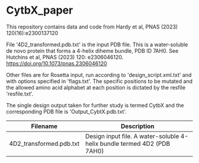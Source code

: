 # CytbX_paper
This repository contains data and code from Hardy et al, PNAS (2023) 120(16):e2300137120

File '4D2_transformed.pdb.txt' is the input PDB file. This is a water-soluble de novo protein that forms a 4-helix diheme bundle, PDB ID 7AH0. See Hutchins et al, PNAS (2023) 120: e2306046120. https://doi.org/10.1073/pnas.2306046120

Other files are for Rosetta input, run according to 'design_script.xml.txt' and with options specified in 'flags.txt'. The specific positions to be mutated and the allowed amino acid alphabet at each position is dictated by the resfile 'resfile.txt'.

The single design output taken for further study is termed CytbX and the corresponding PDB file is 'Output_CybtX.pdb.txt'. 

|Filename|Description|
|--------|-----------|
|4D2_transformed.pdb.txt|Design input file. A water-soluble 4-helix bundle termed 4D2 (PDB 7AH0)|
